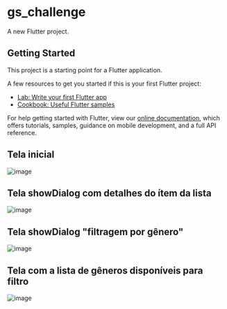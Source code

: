 # gs_challenge

A new Flutter project.

## Getting Started

This project is a starting point for a Flutter application.

A few resources to get you started if this is your first Flutter project:

- [Lab: Write your first Flutter app](https://flutter.dev/docs/get-started/codelab)
- [Cookbook: Useful Flutter samples](https://flutter.dev/docs/cookbook)

For help getting started with Flutter, view our
[online documentation](https://flutter.dev/docs), which offers tutorials,
samples, guidance on mobile development, and a full API reference.

## Tela inicial

![image](images/gstela1.jpg)

## Tela showDialog com detalhes do ítem da lista

![image](images/gstela2.jpg)

## Tela showDialog "filtragem por gênero"

![image](images/gstela3.jpg)

## Tela com a lista de gêneros disponíveis para filtro

![image](images/gstela4.jpg)